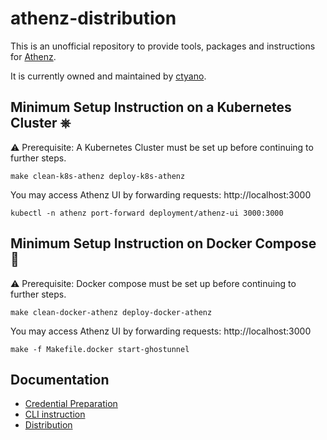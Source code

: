 # athenz-distribution

This is an unofficial repository to provide tools, packages and instructions for [Athenz](https://www.athenz.io).

It is currently owned and maintained by [ctyano](https://github.com/ctyano).

## Minimum Setup Instruction on a Kubernetes Cluster ⎈

⚠️  Prerequisite: A Kubernetes Cluster must be set up before continuing to further steps.

```
make clean-k8s-athenz deploy-k8s-athenz
```

You may access Athenz UI by forwarding requests: http://localhost:3000

```
kubectl -n athenz port-forward deployment/athenz-ui 3000:3000
```

## Minimum Setup Instruction on Docker Compose 🐳

⚠️  Prerequisite: Docker compose must be set up before continuing to further steps.

```
make clean-docker-athenz deploy-docker-athenz
```

You may access Athenz UI by forwarding requests: http://localhost:3000

```
make -f Makefile.docker start-ghostunnel
```

## Documentation

- [Credential Preparation](docs/CREDS.md)
- [CLI instruction](docs/CLI.md)
- [Distribution](docs/DIST.md)
